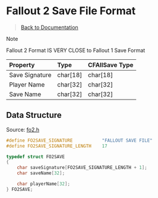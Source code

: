 # Fallout 2 Save File Format

> [Back to Documentation](../DOCS.md)



> [!NOTE]
> Fallout 2 Format IS VERY CLOSE to Fallout 1 Save Format

| Property       | Type     | CFAllSave Type |
| :------------- | :------- | :------------- |
| Save Signature | char[18] | char[18]       |
| Player Name    | char[32] | char[32]       |
| Save Name      | char[32] | char[32]       |



## Data Structure

Source: [fo2.h](../src/fo2.h)

```c
#define FO2SAVE_SIGNATURE           "FALLOUT SAVE FILE"
#define FO2SAVE_SIGNATURE_LENGTH    17

typedef struct FO2SAVE
{
    char saveSignature[FO2SAVE_SIGNATURE_LENGTH + 1];
    char saveName[32];

    char playerName[32];
} FO2SAVE;
```
